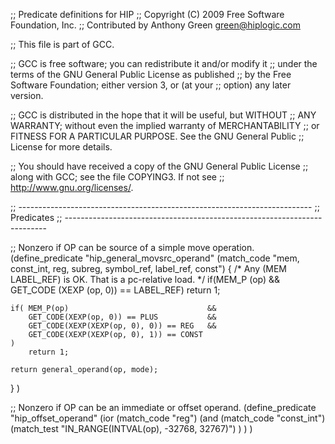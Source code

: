 ;; Predicate definitions for HIP
;; Copyright (C) 2009 Free Software Foundation, Inc.
;; Contributed by Anthony Green <green@hiplogic.com>

;; This file is part of GCC.

;; GCC is free software; you can redistribute it and/or modify it
;; under the terms of the GNU General Public License as published
;; by the Free Software Foundation; either version 3, or (at your
;; option) any later version.

;; GCC is distributed in the hope that it will be useful, but WITHOUT
;; ANY WARRANTY; without even the implied warranty of MERCHANTABILITY
;; or FITNESS FOR A PARTICULAR PURPOSE.  See the GNU General Public
;; License for more details.

;; You should have received a copy of the GNU General Public License
;; along with GCC; see the file COPYING3.  If not see
;; <http://www.gnu.org/licenses/>.

;; -------------------------------------------------------------------------
;; Predicates
;; -------------------------------------------------------------------------

;; Nonzero if OP can be source of a simple move operation.
(define_predicate "hip_general_movsrc_operand"
	(match_code "mem, const_int, reg, subreg, symbol_ref, label_ref, const")
{
	/* Any (MEM LABEL_REF) is OK.  That is a pc-relative load.  */
	if(MEM_P (op) && GET_CODE (XEXP (op, 0)) == LABEL_REF)
		return 1;

	if(	MEM_P(op)								&&
		GET_CODE(XEXP(op, 0)) == PLUS			&&
		GET_CODE(XEXP(XEXP(op, 0), 0)) == REG	&&
		GET_CODE(XEXP(XEXP(op, 0), 1)) == CONST
	)
		return 1;

	return general_operand(op, mode);
}
)

;; Nonzero if OP can be an immediate or offset operand.
(define_predicate "hip_offset_operand"
	(ior
		(match_code "reg")
		(and
			(match_code "const_int")
			(match_test "IN_RANGE(INTVAL(op), -32768, 32767)")
		)
	)
)
